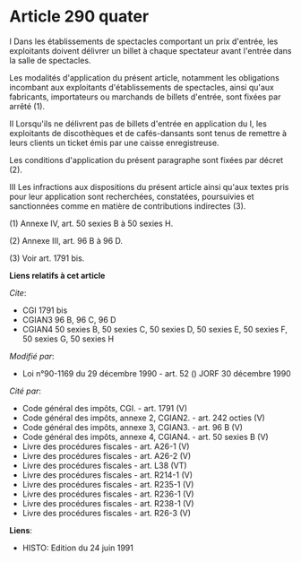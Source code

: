 # Article 290 quater

I Dans les établissements de spectacles comportant un prix d'entrée, les exploitants doivent délivrer un billet à chaque
spectateur avant l'entrée dans la salle de spectacles.

Les modalités d'application du présent article, notamment les obligations incombant aux exploitants d'établissements de
spectacles, ainsi qu'aux fabricants, importateurs ou marchands de billets d'entrée, sont fixées par arrêté (1).

II Lorsqu'ils ne délivrent pas de billets d'entrée en application du I, les exploitants de discothèques et de cafés-dansants
sont tenus de remettre à leurs clients un ticket émis par une caisse enregistreuse.

Les conditions d'application du présent paragraphe sont fixées par décret (2).

III Les infractions aux dispositions du présent article ainsi qu'aux textes pris pour leur application sont recherchées,
constatées, poursuivies et sanctionnées comme en matière de contributions indirectes (3).

(1) Annexe IV, art. 50 sexies B à 50 sexies H.

(2) Annexe III, art. 96 B à 96 D.

(3) Voir art. 1791 bis.

**Liens relatifs à cet article**

_Cite_:

  - CGI 1791 bis
  - CGIAN3 96 B, 96 C, 96 D
  - CGIAN4 50 sexies B, 50 sexies C, 50 sexies D, 50 sexies E, 50 sexies F, 50 sexies G, 50 sexies H

_Modifié par_:

  - Loi n°90-1169 du 29 décembre 1990 - art. 52 () JORF 30 décembre 1990

_Cité par_:

  - Code général des impôts, CGI. - art. 1791 (V)
  - Code général des impôts, annexe 2, CGIAN2. - art. 242 octies (V)
  - Code général des impôts, annexe 3, CGIAN3. - art. 96 B (V)
  - Code général des impôts, annexe 4, CGIAN4. - art. 50 sexies B (V)
  - Livre des procédures fiscales - art. A26-1 (V)
  - Livre des procédures fiscales - art. A26-2 (V)
  - Livre des procédures fiscales - art. L38 (VT)
  - Livre des procédures fiscales - art. R214-1 (V)
  - Livre des procédures fiscales - art. R235-1 (V)
  - Livre des procédures fiscales - art. R236-1 (V)
  - Livre des procédures fiscales - art. R238-1 (V)
  - Livre des procédures fiscales - art. R26-3 (V)

**Liens**:

  - HISTO: Edition du 24 juin 1991

